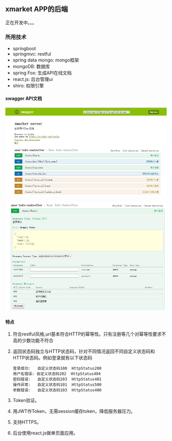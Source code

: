 ## xmarket APP的后端

正在开发中。。。

### 所用技术

- springboot
- springmvc: restful
- spring data mongo: mongo框架
- mongoDB: 数据库
- spring Fox: 生成API在线文档
- react.js: 后台管理ui
- shiro: 权限引擎

#### swagger API文档
![user](screenshot/api.jpg)

![login](screenshot/api1.jpg)


#### 特点

1. 符合restful风格,url基本符合HTTP的幂等性。只有注册等几个对幂等性要求不高的少数功能不符合
2. 返回状态码独立与HTTP状态码，针对不同情况返回不同自定义状态码和HTTP状态码。例如登录就有以下状态码

    ```
    登录成功:   自定义状态码100  HttpStatus200
    用户名错误: 自定义状态码202  HttpStatus404
    密码错误:   自定义状态码203  HttpStatus401
    操作异常:   自定义状态码101  HttpStatus500
    参数错误:   自定义状态码103  HttpStatus400
    ```

3. Token验证。
4. 用JWT作Token，无需session缓存token，降低服务器压力。
5. 支持HTTPS。
6. 后台使用react.js做单页面应用。